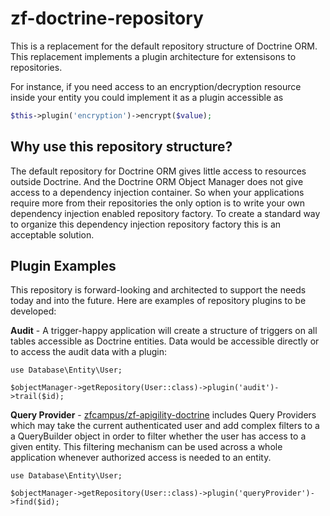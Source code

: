 zf-doctrine-repository
======================

This is a replacement for the default repository structure of 
Doctrine ORM.  This replacement implements a plugin architecture
for extensisons to repositories.  

For instance, if you need access to an encryption/decryption resource
inside your entity you could implement it as a plugin accessible as

```php
$this->plugin('encryption')->encrypt($value);
```

Why use this repository structure?
----------------------------------

The default repository for Doctrine ORM gives little access to resources
outside Doctrine.  And the Doctrine ORM Object Manager does not give 
access to a dependency injection container.  So when your applications 
require more from their repositories the only option is to write your 
own dependency injection enabled repository factory.  To create a standard
way to organize this dependency injection repository factory this is
an acceptable solution.


Plugin Examples
--------------------------

This repository is forward-looking and architected to support the needs 
today and into the future.  Here are examples of repository plugins 
to be developed:

**Audit** - A trigger-happy application will create a structure of triggers 
on all tables accessible as Doctrine entities.  Data would be accessible
directly or to access the audit data with a plugin:
```
use Database\Entity\User;

$objectManager->getRepository(User::class)->plugin('audit')->trail($id);
```

**Query Provider** - [zfcampus/zf-apigility-doctrine](https://github.com/zfcampus/zf-apigiltiy-doctrine) includes Query Providers which may take the current authenticated user and add complex filters to a a QueryBuilder object in order to filter whether the user has access to a given entity.  This filtering mechanism can be used across a whole application whenever authorized access is needed to an entity.
```
use Database\Entity\User;

$objectManager->getRepository(User::class)->plugin('queryProvider')->find($id);
```

